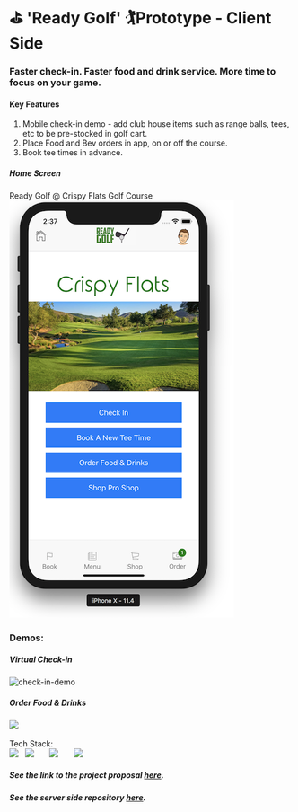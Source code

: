 # ⛳️ 'Ready Golf' 🏌️‍ Prototype - Client Side

### Faster check-in. Faster food and drink service. More time to focus on your game.

#### Key Features

1.  Mobile check-in demo - add club house items such as range balls, tees, etc to be pre-stocked in golf cart.
2.  Place Food and Bev orders in app, on or off the course.
3.  Book tee times in advance.


##### Home Screen

<p align="left">
  Ready Golf @ Crispy Flats Golf Course
  <br>
  <img src="assets/screen-shot.png" width="400" display="block">
</p>

### Demos:
##### Virtual Check-in
![check-in-demo](https://user-images.githubusercontent.com/33434059/43411792-7927a260-93e8-11e8-91a8-87839803ed60.gif)

##### Order Food & Drinks
![](https://user-images.githubusercontent.com/33434059/43411158-a1881084-93e6-11e8-9102-97aa8f9d4603.gif)


<p>
  Tech Stack:
  <br>
  <img src="https://madewithvuejs.com/uploads/00/12/nativescript-vue.jpg" width="100" display="block">
  &nbsp
  <img src="https://arcweb.co/wp-content/uploads/2016/10/react-logo-1000-transparent.png" width="75" display="block">
  &nbsp &nbsp &nbsp
  <img src="https://nativebase.io/assets/img/front-page-icon.png" width="75" display="block">
  &nbsp &nbsp &nbsp
  <img src="https://cdn-images-1.medium.com/max/1920/1*EKXYhntirnqHjXdTGmLXyw.png" width="250" display="block">
</p>


##### See the link to the project proposal [here](https://gist.github.com/troach24/9cdae2c17c4a0d142456261747e64ead).

##### See the server side repository [here](https://github.com/troach24/Golf-Course-Server).

